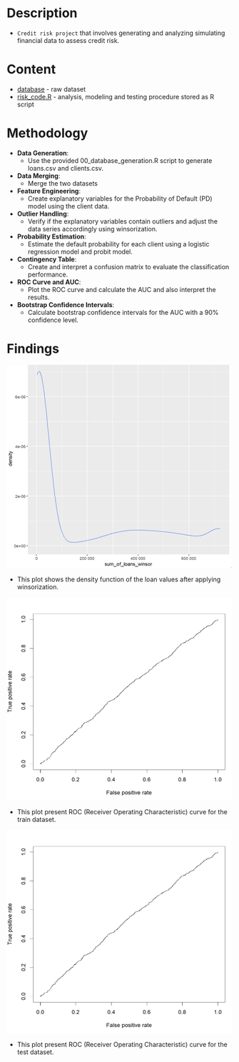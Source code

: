 # Description
- `Credit risk project` that involves generating and analyzing simulating financial data to assess credit risk.  

# Content
- [database](https://github.com/dzima22/credit-risk-project-/tree/main/database) - raw dataset 
- [risk_code.R](https://github.com/dzima22/credit-risk-project-/blob/main/risk_code.R) - analysis, modeling and testing procedure stored as R script

# Methodology
- **Data Generation**:
    + Use the provided 00_database_generation.R script to generate loans.csv and clients.csv.
- **Data Merging**:
    + Merge the two datasets
- **Feature Engineering**:
    + Create explanatory variables for the Probability of Default (PD) model using the client data.
- **Outlier Handling**:
    + Verify if the explanatory variables contain outliers and adjust the data series accordingly using winsorization.
- **Probability Estimation**:
    + Estimate the default probability for each client using a logistic regression model and probit model.
- **Contingency Table**:
    + Create and interpret a confusion matrix to evaluate the classification performance.
- **ROC Curve and AUC**:
    + Plot the ROC curve and calculate the AUC and also interpret the results.
- **Bootstrap Confidence Intervals**:
    + Calculate bootstrap confidence intervals for the AUC with a 90% confidence level.
# Findings
<div align="center">
  <img src="https://github.com/dzima22/credit-risk-project-/blob/main/results/density%20function%20after%20winsorization.jpg" alt="" width="600"/>
</div>

- This plot shows the density function of the loan values after applying winsorization.
<div align="center">
  <img src="https://github.com/dzima22/credit-risk-project-/blob/main/results/Roc%20curve%20for%20training%20dataset.jpg" alt=""/>
</div>

- This plot  present  ROC (Receiver Operating Characteristic) curve for the train dataset. 
<div align="center">
  <img src="https://github.com/dzima22/credit-risk-project-/blob/main/results/Roc%20curve%20for%20training%20dataset.jpg" alt=""/>
</div>

- This plot  present  ROC (Receiver Operating Characteristic) curve for the test dataset. 

